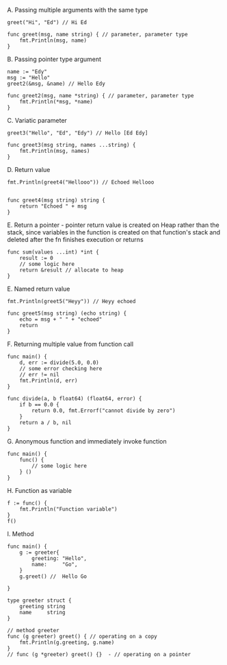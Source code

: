 A. Passing multiple arguments with the same type
```
greet("Hi", "Ed") // Hi Ed

func greet(msg, name string) { // parameter, parameter type
	fmt.Println(msg, name)
}
```

B. Passing pointer type argument
```
name := "Edy"
msg := "Hello"
greet2(&msg, &name) // Hello Edy

func greet2(msg, name *string) { // parameter, parameter type
	fmt.Println(*msg, *name)
}
```

C. Variatic parameter
```
greet3("Hello", "Ed", "Edy") // Hello [Ed Edy]

func greet3(msg string, names ...string) {
	fmt.Println(msg, names)
}

```

D. Return value
```
fmt.Println(greet4("Hellooo")) // Echoed Hellooo


func greet4(msg string) string {
	return "Echoed " + msg
}
```

E. Return a pointer - pointer return value is created on Heap rather than the stack,
since variables in the function is created on that function's stack
and deleted after the fn finishes execution  or  returns
```
func sum(values ...int) *int {
	result := 0
	// some logic here
	return &result // allocate to heap 
}
```

E. Named return value
```
fmt.Println(greet5("Heyy")) // Heyy echoed

func greet5(msg string) (echo string) {
	echo = msg + " " + "echoed"
	return
}
```

F. Returning multiple value from function call
```
func main() {
	d, err := divide(5.0, 0.0)
	// some error checking here
	// err != nil
	fmt.Println(d, err)
}

func divide(a, b float64) (float64, error) {
	if b == 0.0 {
		return 0.0, fmt.Errorf("cannot divide by zero")
	}
	return a / b, nil
}
```

G. Anonymous function and immediately invoke function
```
func main() {
	func() {
		// some logic here
	} ()
}
```

H. Function as variable
```
f := func() {
	fmt.Println("Function variable")
}
f()
```

I. Method
```
func main() {
	g := greeter{
		greeting: "Hello",
		name:     "Go",
	}
	g.greet() //  Hello Go

}

type greeter struct {
	greeting string
	name     string
}

// method greeter
func (g greeter) greet() { // operating on a copy
	fmt.Println(g.greeting, g.name)
}
// func (g *greeter) greet() {}  - // operating on a pointer
```
